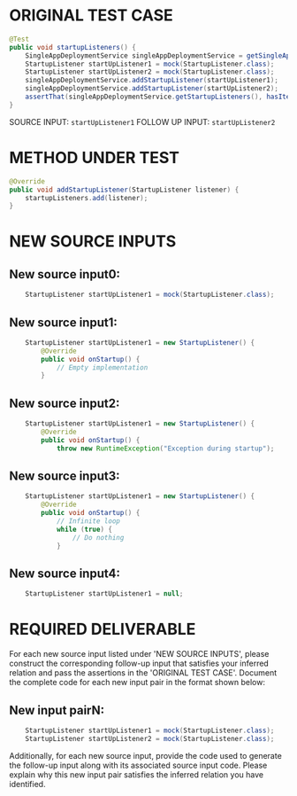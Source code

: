 # ORIGINAL TEST CASE
```java
@Test
public void startupListeners() {
    SingleAppDeploymentService singleAppDeploymentService = getSingleAppDeploymentService();
    StartupListener startUpListener1 = mock(StartupListener.class);
    StartupListener startUpListener2 = mock(StartupListener.class);
    singleAppDeploymentService.addStartupListener(startUpListener1);
    singleAppDeploymentService.addStartupListener(startUpListener2);
    assertThat(singleAppDeploymentService.getStartupListeners(), hasItems(startUpListener1, startUpListener2));
}

```
SOURCE INPUT: `startUpListener1`
FOLLOW UP INPUT: `startUpListener2`


# METHOD UNDER TEST
```java
@Override
public void addStartupListener(StartupListener listener) {
    startupListeners.add(listener);
}

```


# NEW SOURCE INPUTS
## New source input0:
```java
    StartupListener startUpListener1 = mock(StartupListener.class);
```

## New source input1:
```java
    StartupListener startUpListener1 = new StartupListener() {
        @Override
        public void onStartup() {
            // Empty implementation
        }
```

## New source input2:
```java
    StartupListener startUpListener1 = new StartupListener() {
        @Override
        public void onStartup() {
            throw new RuntimeException("Exception during startup");
```

## New source input3:
```java
    StartupListener startUpListener1 = new StartupListener() {
        @Override
        public void onStartup() {
            // Infinite loop
            while (true) {
                // Do nothing
            }
```

## New source input4:
```java
    StartupListener startUpListener1 = null;
```



# REQUIRED DELIVERABLE
For each new source input listed under 'NEW SOURCE INPUTS', please construct the corresponding follow-up input that satisfies your inferred relation and pass the assertions in the 'ORIGINAL TEST CASE'. Document the complete code for each new input pair in the format shown below:
## New input pairN:
```java
    StartupListener startUpListener1 = mock(StartupListener.class);
    StartupListener startUpListener2 = mock(StartupListener.class);
```

Additionally, for each new source input, provide the code used to generate the follow-up input along with its associated source input code. Please explain why this new input pair satisfies the inferred relation you have identified.